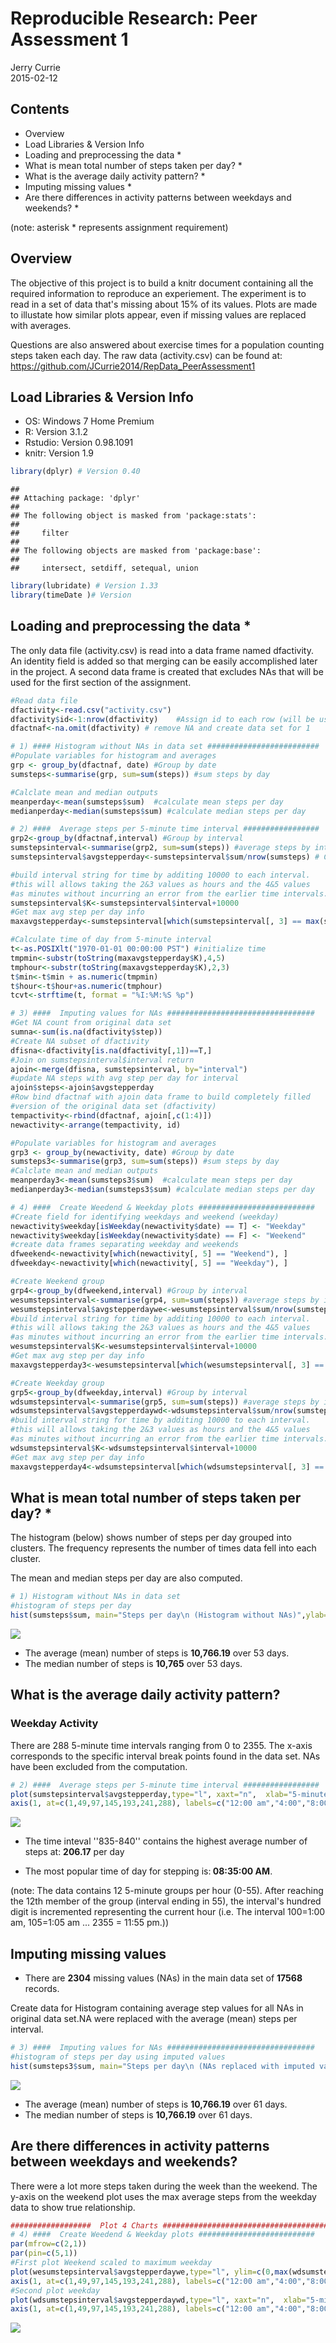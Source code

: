 # Reproducible Research: Peer Assessment 1
Jerry Currie  
2015-02-12  
## Contents
- Overview
- Load Libraries & Version Info 
- Loading and preprocessing the data *
- What is mean total number of steps taken per day? *
- What is the average daily activity pattern? *
- Imputing missing values *
- Are there differences in activity patterns between weekdays and weekends? *


(note: asterisk * represents assignment requirement) 
## Overview ########################################################
The objective of this project is to build a knitr document containing
all the required information to reproduce an experiement. The 
experiment is to read in a set of data that's missing about 15%
of its values. Plots are made to illustate how similar plots appear,
even if missing values are replaced with averages. 

Questions are also answered about exercise times for a population
counting steps taken each day. The raw data (activity.csv) can be found at:
https://github.com/JCurrie2014/RepData_PeerAssessment1


## Load Libraries & Version Info  ################################## 
- OS: Windows 7 Home Premium
- R: Version 3.1.2
- Rstudio: Version 0.98.1091
- knitr: Version 1.9 


```r
library(dplyr) # Version 0.40
```

```
## 
## Attaching package: 'dplyr'
## 
## The following object is masked from 'package:stats':
## 
##     filter
## 
## The following objects are masked from 'package:base':
## 
##     intersect, setdiff, setequal, union
```

```r
library(lubridate) # Version 1.33
library(timeDate )# Version 
```
 

## Loading and preprocessing the data * ############################ 
The only data file (activity.csv) is read into a data frame named 
dfactivity. An identity field is added so that merging can be easily 
accomplished later in the project. A second data frame is created that
excludes NAs that will be used for the first section of the assignment.

```r
#Read data file 
dfactivity<-read.csv("activity.csv")
dfactivity$id<-1:nrow(dfactivity)    #Assign id to each row (will be used for imputing NA values)
dfactnaf<-na.omit(dfactivity) # remove NA and create data set for 1

# 1) #### Histogram without NAs in data set #########################
#Populate variables for histogram and averages
grp <- group_by(dfactnaf, date) #Group by date
sumsteps<-summarise(grp, sum=sum(steps)) #sum steps by day

#Calclate mean and median outputs
meanperday<-mean(sumsteps$sum)  #calculate mean steps per day
medianperday<-median(sumsteps$sum) #calculate median steps per day

# 2) ####  Average steps per 5-minute time interval #################
grp2<-group_by(dfactnaf,interval) #Group by interval
sumstepsinterval<-summarise(grp2, sum=sum(steps)) #average steps by interval
sumstepsinterval$avgstepperday<-sumstepsinterval$sum/nrow(sumsteps) # Calculate average

#build interval string for time by additing 10000 to each interval.
#this will allows taking the 2&3 values as hours and the 4&5 values
#as minutes without incurring an error from the earlier time intervals.
sumstepsinterval$K<-sumstepsinterval$interval+10000 
#Get max avg step per day info 
maxavgstepperday<-sumstepsinterval[which(sumstepsinterval[, 3] == max(sumstepsinterval$avgstepperday)), ]

#Calculate time of day from 5-minute interval
t<-as.POSIXlt("1970-01-01 00:00:00 PST") #initialize time
tmpmin<-substr(toString(maxavgstepperday$K),4,5)
tmphour<-substr(toString(maxavgstepperday$K),2,3)
t$min<-t$min + as.numeric(tmpmin)
t$hour<-t$hour+as.numeric(tmphour)
tcvt<-strftime(t, format = "%I:%M:%S %p")

# 3) ####  Imputing values for NAs #################################
#Get NA count from original data set
sumna<-sum(is.na(dfactivity$step))
#Create NA subset of dfactivity
dfisna<-dfactivity[is.na(dfactivity[,1])==T,]
#Join on sumstepsinterval$interval return 
ajoin<-merge(dfisna, sumstepsinterval, by="interval")
#update NA steps with avg step per day for interval
ajoin$steps<-ajoin$avgstepperday
#Row bind dfactnaf with ajoin data frame to build completely filled
#version of the original data set (dfactivity)
tempactivity<-rbind(dfactnaf, ajoin[,c(1:4)])
newactivity<-arrange(tempactivity, id) 

#Populate variables for histogram and averages
grp3 <- group_by(newactivity, date) #Group by date
sumsteps3<-summarise(grp3, sum=sum(steps)) #sum steps by day
#Calclate mean and median outputs
meanperday3<-mean(sumsteps3$sum)  #calculate mean steps per day
medianperday3<-median(sumsteps3$sum) #calculate median steps per day

# 4) ####  Create Weedend & Weekday plots ##########################
#Create field for identifying weekdays and weekend (weekday)
newactivity$weekday[isWeekday(newactivity$date) == T] <- "Weekday"
newactivity$weekday[isWeekday(newactivity$date) == F] <- "Weekend"
#create data frames separating weekday and weekends
dfweekend<-newactivity[which(newactivity[, 5] == "Weekend"), ]
dfweekday<-newactivity[which(newactivity[, 5] == "Weekday"), ]

#Create Weekend group
grp4<-group_by(dfweekend,interval) #Group by interval
wesumstepsinterval<-summarise(grp4, sum=sum(steps)) #average steps by interval
wesumstepsinterval$avgstepperdaywe<-wesumstepsinterval$sum/nrow(sumsteps)
#build interval string for time by additing 10000 to each interval.
#this will allows taking the 2&3 values as hours and the 4&5 values
#as minutes without incurring an error from the earlier time intervals.
wesumstepsinterval$K<-wesumstepsinterval$interval+10000 
#Get max avg step per day info 
maxavgstepperday3<-wesumstepsinterval[which(wesumstepsinterval[, 3] == max(wesumstepsinterval$avgstepperdaywe)), ]

#Create Weekday group
grp5<-group_by(dfweekday,interval) #Group by interval
wdsumstepsinterval<-summarise(grp5, sum=sum(steps)) #average steps by interval
wdsumstepsinterval$avgstepperdaywd<-wdsumstepsinterval$sum/nrow(sumsteps)
#build interval string for time by additing 10000 to each interval.
#this will allows taking the 2&3 values as hours and the 4&5 values
#as minutes without incurring an error from the earlier time intervals.
wdsumstepsinterval$K<-wdsumstepsinterval$interval+10000 
#Get max avg step per day info 
maxavgstepperday4<-wdsumstepsinterval[which(wdsumstepsinterval[, 3] == max(wdsumstepsinterval$avgstepperdaywd)), ]
```
 


## What is mean total number of steps taken per day? * #############
The histogram (below) shows number of steps per day grouped into clusters.
The frequency represents the number of times data fell into each
cluster.

The mean and median steps per day are also computed. 


```r
# 1) Histogram without NAs in data set
#histogram of steps per day
hist(sumsteps$sum, main="Steps per day\n (Histogram without NAs)",ylab="Frequency", xlab="Steps", breaks=nrow(sumsteps), col="red")
```

![](PA1_template_files/figure-html/unnamed-chunk-3-1.png) 

- The average (mean) number of steps is <b>10,766.19</b> over 53 days.
- The median number of steps is <b>10,765</b> over 53 days.


## What is the average daily activity pattern?
### Weekday Activity
There are 288 5-minute time intervals ranging from 0 to 2355. The x-axis corresponds to the specific interval break points found in the data set. NAs have been excluded from the computation.

```r
# 2) ####  Average steps per 5-minute time interval #################
plot(sumstepsinterval$avgstepperday,type="l", xaxt="n",  xlab="5-minute step intervals", ylab="Avg steps per day", main="Average Daily Activity\n (NAs excluded from data set)")
axis(1, at=c(1,49,97,145,193,241,288), labels=c("12:00 am","4:00","8:00","12:00 pm","4:00","8:00","12:00 am"))
```

![](PA1_template_files/figure-html/unnamed-chunk-4-1.png) 

- The time inteval ''835-840'' contains the highest average number of steps at: <b>206.17</b> per day

- The most popular time of day for stepping is:<b> 08:35:00 AM</b>.

(note: The data contains 12 5-minute groups per hour (0-55). After reaching the 12th member of the group (interval ending in 55), the interval's hundred digit is incremented representing the current hour (i.e. The interval 100=1:00 am, 105=1:05 am ... 2355 = 11:55 pm.))

 
## Imputing missing values
- There are <b>2304</b> missing values (NAs) in the main data set of <b>17568</b> records.

Create data for Histogram containing average step values for all NAs in original data set.NA were replaced with
the average (mean) steps per interval.


```r
# 3) ####  Imputing values for NAs #################################
#histogram of steps per day using imputed values
hist(sumsteps3$sum, main="Steps per day\n (NAs replaced with imputed values)",ylab="Frequency", xlab="Steps", breaks=nrow(sumsteps3), col="red") 
```

![](PA1_template_files/figure-html/unnamed-chunk-5-1.png) 

- The average (mean) number of steps is <b>10,766.19</b> over 61 days.
- The median number of steps is <b>10,766.19</b> over 61 days.

## Are there differences in activity patterns between weekdays and weekends?
There were a lot more steps taken during the week than the weekend. The y-axis on
the weekend plot uses the max average steps from the weekday data to show true
relationship.

 

```r
##################  Plot 4 Charts ###########################################
# 4) ####  Create Weedend & Weekday plots ##########################
par(mfrow=c(2,1))
par(pin=c(5,1))
#First plot Weekend scaled to maximum weekday
plot(wesumstepsinterval$avgstepperdaywe,type="l", ylim=c(0,max(wdsumstepsinterval$avgstepperdaywd)), xaxt="n",  xlab="5-minute step intervals", ylab="Avg steps per day", main="Average Weekend Daily Activity\n (NAs replaced with imputed values)")
axis(1, at=c(1,49,97,145,193,241,288), labels=c("12:00 am","4:00","8:00","12:00 pm","4:00","8:00","12:00 am"))
#Second plot weekday
plot(wdsumstepsinterval$avgstepperdaywd,type="l", xaxt="n",  xlab="5-minute step intervals", ylab="Avg steps per day", main="Average Weekday Daily Activity\n (NAs replaced with imputed values)")
axis(1, at=c(1,49,97,145,193,241,288), labels=c("12:00 am","4:00","8:00","12:00 pm","4:00","8:00","12:00 am"))
```

![](PA1_template_files/figure-html/unnamed-chunk-6-1.png) 






 
